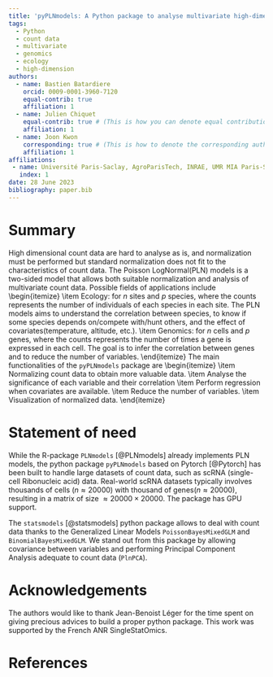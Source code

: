 ```yaml
---
title: 'pyPLNmodels: A Python package to analyse multivariate high-dimensional count data'
tags:
  - Python
  - count data
  - multivariate
  - genomics
  - ecology
  - high-dimension
authors:
  - name: Bastien Batardiere
    orcid: 0009-0001-3960-7120
    equal-contrib: true
    affiliation: 1
  - name: Julien Chiquet
    equal-contrib: true # (This is how you can denote equal contributions between multiple authors)
    affiliation: 1
  - name: Joon Kwon
    corresponding: true # (This is how to denote the corresponding author)
    affiliation: 1
affiliations:
 - name: Université Paris-Saclay, AgroParisTech, INRAE, UMR MIA Paris-Saclay
   index: 1
date: 28 June 2023
bibliography: paper.bib
---
```


# Summary
High dimensional count data are hard to analyse as is, and normalization must
be performed but standard normalization does not fit to the characteristics of
count data. The Poisson LogNormal(PLN) models is a two-sided model that
allows both suitable normalization and analysis of multivariate count data.
Possible fields of applications include
\begin{itemize}
\item Ecology: for $n$ sites and $p$ species, where the counts represents the number of individuals of
  each species in each site. The PLN models aims to understand the correlation between
  species, to know if some species depends on/compete with/hunt others, and the effect of covariates(temperature, altitude, etc.).
\item Genomics: for $n$ cells and $p$ genes, where the counts represents the number
  of times a gene is expressed in each cell. The goal is to infer the
  correlation between genes and to reduce the number of variables.
\end{itemize}
The main functionalities of the `pyPLNmodels` package are
\begin{itemize}
\item Normalizing count data to obtain more valuable data.
\item Analyse the significance of each variable and their correlation
\item Perform regression when covariates are available.
\item Reduce the number of variables.
\item Visualization of normalized data.
\end{itemize}


# Statement of need
While the R-package `PLNmodels` [@PLNmodels] already implements PLN models, the python package
`pyPLNmodels` based on Pytorch [@Pytorch] has been built to handle
large datasets of count data, such as scRNA (single-cell Ribonucleic acid)
data. Real-world scRNA datasets typically involves thousands of cells ($n \approx 20000$) with
thousand of genes($n \approx 20000$), resulting in a matrix of size $\approx
20000 \times 20000$. The package has GPU support.

The `statsmodels` [@statsmodels] python package allows to deal with count data
thanks to the Generalized Linear Models `PoissonBayesMixedGLM` and
`BinomialBayesMixedGLM`. We stand out from this package by allowing covariance
between variables and performing Principal Component Analysis adequate to count data (`PlnPCA`).

<!-- flexibility or ease-of-use in the user-interface. The API for `Gala` was -->
<!-- designed to provide a class-based and user-friendly interface to fast (C or -->
<!-- Cython-optimized) implementations of common operations such as gravitational -->
<!-- potential and force evaluation, orbit integration, dynamical transformations, -->
<!-- and chaos indicators for nonlinear dynamics. `Gala` also relies heavily on and -->
<!-- interfaces well with the implementations of physical units and astronomical -->
<!-- coordinate systems in the `Astropy` package [@astropy] (`astropy.units` and -->
<!-- `astropy.coordinates`). -->

<!-- `Gala` was designed to be used by both astronomical researchers and by -->
<!-- students in courses on gravitational dynamics or astronomy. It has already been -->
<!-- used in a number of scientific publications [@Pearson:2017] and has also been -->
<!-- used in graduate courses on Galactic dynamics to, e.g., provide interactive -->
<!-- visualizations of textbook material [@Binney:2008]. The combination of speed, -->
<!-- design, and support for Astropy functionality in `Gala` will enable exciting -->
<!-- scientific explorations of forthcoming data releases from the *Gaia* mission -->
<!-- [@gaia] by students and experts alike. -->

# Acknowledgements
The authors would like to thank Jean-Benoist Léger for the time spent on giving
precious advices to build a proper python package. This work was
supported by the French ANR SingleStatOmics.
<!-- # Mathematics -->

<!-- Single dollars ($) are required for inline mathematics e.g. $f(x) = e^{\pi/x}$ -->

<!-- Double dollars make self-standing equations: -->

<!-- $$\Theta(x) = \left\{\begin{array}{l} -->
<!-- 0\textrm{ if } x < 0\cr -->
<!-- 1\textrm{ else} -->
<!-- \end{array}\right.$$ -->

<!-- You can also use plain \LaTeX for equations -->
<!-- \begin{equation}\label{eq:fourier} -->
<!-- \hat f(\omega) = \int_{-\infty}^{\infty} f(x) e^{i\omega x} dx -->
<!-- \end{equation} -->
<!-- and refer to \autoref{eq:fourier} from text. -->

<!-- # Citations -->

<!-- Citations to entries in paper.bib should be in -->
<!-- [rMarkdown](http://rmarkdown.rstudio.com/authoring_bibliographies_and_citations.html) -->
<!-- format. -->

<!-- If you want to cite a software repository URL (e.g. something on GitHub without a preferred -->
<!-- citation) then you can do it with the example BibTeX entry below for @fidgit. -->

<!-- For a quick reference, the following citation commands can be used: -->
<!-- - `@author:2001`  ->  "Author et al. (2001)" -->
<!-- - `[@author:2001]` -> "(Author et al., 2001)" -->
<!-- - `[@author1:2001; @author2:2001]` -> "(Author1 et al., 2001; Author2 et al., 2002)" -->

<!-- # Figures -->

<!-- Figures can be included like this: -->
<!-- ![Caption for example figure.\label{fig:example}](figure.png) -->
<!-- and referenced from text using \autoref{fig:example}. -->

<!-- Figure sizes can be customized by adding an optional second parameter: -->
<!-- ![Caption for example figure.](figure.png){ width=20% } -->

# References
